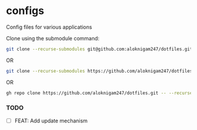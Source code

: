 # configs
Config files for various applications

Clone using the submodule command:
```sh
git clone --recurse-submodules git@github.com:aloknigam247/dotfiles.git
```

OR

```sh
git clone --recurse-submodules https://github.com/aloknigam247/dotfiles.git
```

OR

```sh
gh repo clone https://github.com/aloknigam247/dotfiles.git -- --recurse-submodules
```

### TODO
- [ ] FEAT: Add update mechanism

